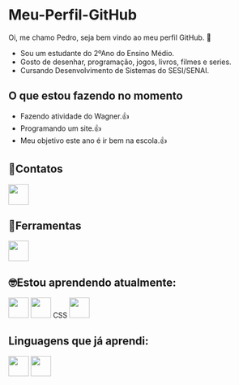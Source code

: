 # Meu-Perfil-GitHub

Oi, me chamo Pedro, seja bem vindo ao meu perfil GitHub. 🎉

- Sou um estudante do 2ºAno do Ensino Médio.
- Gosto de desenhar, programação, jogos, livros, filmes e series.
- Cursando Desenvolvimento de Sistemas do SESI/SENAI.

## O que estou fazendo no momento

- Fazendo atividade do Wagner.👍
- Programando um site.👍 
- Meu objetivo este ano é ir bem na escola.👍

## 📧Contatos
<img src = "https://img.shields.io/badge/Gmail-D14836?style=for-the-badge&logo=gmail&logoColor=white" width = "40" height = "40"/>

## 🔧Ferramentas
<img src = "https://cdn.jsdelivr.net/gh/devicons/devicon@latest/icons/vscode/vscode-original-wordmark.svg" width="40" height="40"/>
          

## 🤓Estou aprendendo atualmente:
<img loading = "lazy" src = "https://img.shields.io/badge/HTML-239120?style=for-the-badge&logo=html5&logoColor=white" width="40" height="40"/>  
<img loading = "lazy" src = "https://img.shields.io/badge/HTML5-E34F26?style=for-the-badge&logo=html5&logoColor=white" width = "40" height = "40"/>
CSS
<img src="https://cdn.jsdelivr.net/gh/devicons/devicon@latest/icons/mysql/mysql-original-wordmark.svg" width = "40" height = "40"/>
          

## Linguagens que já aprendi:
<img loading = "lazy" src= "https://img.shields.io/badge/Python-3776AB?style=for-the-badge&logo=python&logoColor=white" width = "40" height = "40"/>
<img src="https://cdn.jsdelivr.net/gh/devicons/devicon@latest/icons/csharp/csharp-original.svg" width = "40" height = "40"/>

